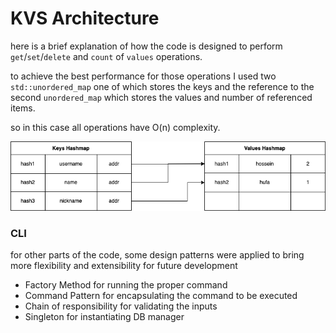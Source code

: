 # KVS Architecture

here is a brief explanation of how the code is designed to perform `get`/`set`/`delete` and `count` of `values` operations.

to achieve the best performance for those operations I used two `std::unordered_map` one of which stores the keys and the reference to the second `unordered_map` which stores the values and number of referenced items.

so in this case all operations have O(n) complexity.

![image info](./doc/memdiagram.png)

### CLI
for other parts of the code, some design patterns were applied to bring more flexibility and extensibility for future development

* Factory Method for running the proper command
* Command Pattern for encapsulating the command to be executed
* Chain of responsibility for validating the inputs
* Singleton for instantiating DB manager